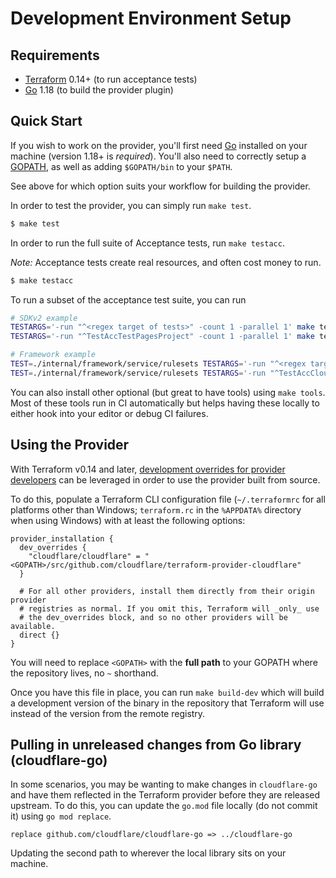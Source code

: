 # Development Environment Setup

## Requirements

- [Terraform](https://www.terraform.io/downloads.html) 0.14+ (to run acceptance tests)
- [Go](https://golang.org/doc/install) 1.18 (to build the provider plugin)

## Quick Start

If you wish to work on the provider, you'll first need [Go](http://www.golang.org)
installed on your machine (version 1.18+ is _required_). You'll also need to
correctly setup a [GOPATH](http://golang.org/doc/code.html#GOPATH), as well
as adding `$GOPATH/bin` to your `$PATH`.

See above for which option suits your workflow for building the provider.

In order to test the provider, you can simply run `make test`.

```sh
$ make test
```

In order to run the full suite of Acceptance tests, run `make testacc`.

_Note:_ Acceptance tests create real resources, and often cost money to run.

```sh
$ make testacc
```

To run a subset of the acceptance test suite, you can run

```sh
# SDKv2 example
TESTARGS='-run "^<regex target of tests>" -count 1 -parallel 1' make testacc
TESTARGS='-run "^TestAccTestPagesProject" -count 1 -parallel 1' make testacc

# Framework example
TEST=./internal/framework/service/rulesets TESTARGS='-run "^<regex target of tests>" -count 1' make testacc
TEST=./internal/framework/service/rulesets TESTARGS='-run "^TestAccCloudflareRuleset_" -count 1' make testacc
```

You can also install other optional (but great to have tools) using `make tools`.
Most of these tools run in CI automatically but helps having these locally to
either hook into your editor or debug CI failures.

## Using the Provider

With Terraform v0.14 and later, [development overrides for provider developers](https://www.terraform.io/docs/cli/config/config-file.html#development-overrides-for-provider-developers) can be leveraged in order to use the provider built from source.

To do this, populate a Terraform CLI configuration file (`~/.terraformrc` for
all platforms other than Windows; `terraform.rc` in the `%APPDATA%` directory
when using Windows) with at least the following options:

```
provider_installation {
  dev_overrides {
    "cloudflare/cloudflare" = "<GOPATH>/src/github.com/cloudflare/terraform-provider-cloudflare"
  }

  # For all other providers, install them directly from their origin provider
  # registries as normal. If you omit this, Terraform will _only_ use
  # the dev_overrides block, and so no other providers will be available.
  direct {}
}
```

You will need to replace `<GOPATH>` with the **full path** to your GOPATH where
the repository lives, no `~` shorthand.

Once you have this file in place, you can run `make build-dev` which will
build a development version of the binary in the repository that Terraform
will use instead of the version from the remote registry.

## Pulling in unreleased changes from Go library (cloudflare-go)

In some scenarios, you may be wanting to make changes in `cloudflare-go` and have
them reflected in the Terraform provider before they are released upstream. To do
this, you can update the `go.mod` file locally (do not commit it) using `go mod replace`.

```
replace github.com/cloudflare/cloudflare-go => ../cloudflare-go
```

Updating the second path to wherever the local library sits on your machine.

